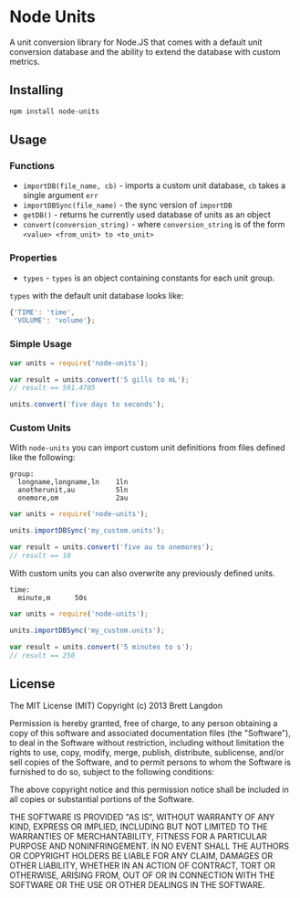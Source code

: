 Node Units
=========

A unit conversion library for Node.JS that comes with a default unit conversion database and the ability to extend the database with custom metrics.

## Installing

```bash
npm install node-units
```

## Usage

### Functions
* `importDB(file_name, cb)` - imports a custom unit database, `cb` takes a single argument `err`
* `importDBSync(file_name)` - the sync version of `importDB`
* `getDB()` - returns he currently used database of units as an object
* `convert(conversion_string)` - where `conversion_string` is of the form `<value> <from_unit> to <to_unit>`

### Properties
* `types` - `types` is an object containing constants for each unit group.

`types` with the default unit database looks like:
```javascript
{'TIME': 'time',
 'VOLUME': 'volume'};
```

### Simple Usage

```javascript
var units = require('node-units');

var result = units.convert('5 gills to mL');
// result == 591.4705

units.convert('five days to seconds');
```

### Custom Units

With `node-units` you can import custom unit definitions from files defined like the following:
```
group:
  longname,longname,ln    1ln
  anotherunit,au          5ln
  onemore,om              2au
```

```javascript
var units = require('node-units');

units.importDBSync('my_custom.units');

var result = units.convert('five au to onemores');
// result == 10
```

With custom units you can also overwrite any previously defined units.

```
time:
  minute,m		50s
```

```javascript
var units = require('node-units');

units.importDBSync('my_custom.units');

var result = units.convert('5 minutes to s');
// result == 250
```

## License

The MIT License (MIT)
Copyright (c) 2013 Brett Langdon

Permission is hereby granted, free of charge, to any person obtaining a copy of this software and associated documentation files (the "Software"), to deal in the Software without restriction, including without limitation the rights to use, copy, modify, merge, publish, distribute, sublicense, and/or sell copies of the Software, and to permit persons to whom the Software is furnished to do so, subject to the following conditions:

The above copyright notice and this permission notice shall be included in all copies or substantial portions of the Software.

THE SOFTWARE IS PROVIDED "AS IS", WITHOUT WARRANTY OF ANY KIND, EXPRESS OR IMPLIED, INCLUDING BUT NOT LIMITED TO THE WARRANTIES OF MERCHANTABILITY, FITNESS FOR A PARTICULAR PURPOSE AND NONINFRINGEMENT. IN NO EVENT SHALL THE AUTHORS OR COPYRIGHT HOLDERS BE LIABLE FOR ANY CLAIM, DAMAGES OR OTHER LIABILITY, WHETHER IN AN ACTION OF CONTRACT, TORT OR OTHERWISE, ARISING FROM, OUT OF OR IN CONNECTION WITH THE SOFTWARE OR THE USE OR OTHER DEALINGS IN THE SOFTWARE.
